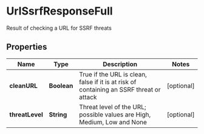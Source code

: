 

# UrlSsrfResponseFull

Result of checking a URL for SSRF threats

## Properties

| Name | Type | Description | Notes |
|------------ | ------------- | ------------- | -------------|
|**cleanURL** | **Boolean** | True if the URL is clean, false if it is at risk of containing an SSRF threat or attack |  [optional] |
|**threatLevel** | **String** | Threat level of the URL; possible values are High, Medium, Low and None |  [optional] |



